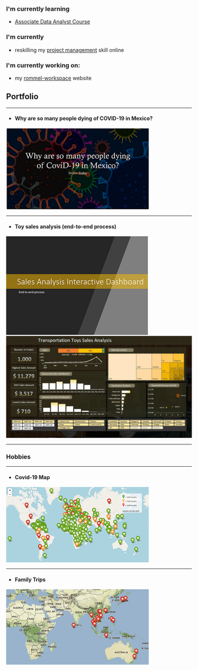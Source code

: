 ### I'm currently learning
- [Associate Data Analyst Course][ntuccourse]

### I'm currently
- reskilling my [project management][onlinecourse] skill online

### I'm currently working on:
- my [rommel-workspace][website] website


## Portfolio

---
- #### Why are so many people dying of COVID-19 in Mexico?
<a href="/pdf/why-are-so-many-people-dying-of_covid19-in-Mexico.pdf" target="_blank">
    <img src="images/why-are-so-many-people-dying-of_covid19-in-Mexico_thumb.png?raw=true" >
</a>

---
- #### Toy sales analysis (end-to-end process)
<a href="/pdf/sales-analysis-dashboard.pdf" target="_blank">
    <img src="images/sales-analysis-interactive-dashboard_thumb.png?raw=true">
</a>
<img src="images/sales-analysis_thumb.gif">

---


### Hobbies

---
- #### Covid-19 Map
<a href="https://rommel-space.herokuapp.com/covid19/" target="_blank">
    <img src="images/covid19-world-map.png?raw=true">
</a>

---
- #### Family Trips
<a href="https://rommel-space.herokuapp.com/family_trips" target="_blank">
    <img src="images/family-trips.png?raw=true">
</a>

[ntuccourse]: https://www.ntuclearninghub.com/course/associate-data-analyst/
[onlinecourse]: https://www.linkedin.com/learning/project-management-foundations-4
[website]: https://rommel-space.herokuapp.com/
[udemy_statistics]: https://udemy-certificate.s3.amazonaws.com/pdf/UC-e9cdcf07-4c51-4d04-a986-cc71c679d0e9.pdf
[codecademy_sqldataanalysis]: https://www.codecademy.com/profiles/net8838696050/certificates/5cafb2d937090210d7df3652
[codecademy_python3]: https://www.codecademy.com/profiles/net8838696050/certificates/6c152bd262967f8c941c9707ed636bda
[linkedin_powerbi]: http://www.linkedin.com/learning/power-bi-essential-training-3?trk=flagship-lil_details_certification
[linkedin_sqldataanalysis]: http://www.linkedin.com/learning/sql-data-reporting-and-analysis-2?trk=flagship-lil_details_certification
[linkedin_tableau]: http://www.linkedin.com/learning/tableau-essential-training-2020-1?trk=flagship-lil_details_certification
[udemy_python3]: https://udemy-certificate.s3.amazonaws.com/pdf/UC-0c63d2fb-abbe-48bf-af6f-ac4ae78c92c3.pdf